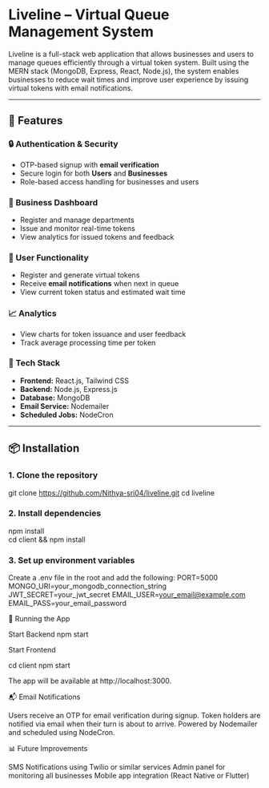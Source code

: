 # Liveline – Virtual Queue Management System

Liveline is a full-stack web application that allows businesses and users to manage queues efficiently through a virtual token system. Built using the MERN stack (MongoDB, Express, React, Node.js), the system enables businesses to reduce wait times and improve user experience by issuing virtual tokens with email notifications.

---

## 🚀 Features

### 🔒 Authentication & Security
- OTP-based signup with **email verification**
- Secure login for both **Users** and **Businesses**
- Role-based access handling for businesses and users

### 🏢 Business Dashboard
- Register and manage departments
- Issue and monitor real-time tokens
- View analytics for issued tokens and feedback

### 🙋 User Functionality
- Register and generate virtual tokens
- Receive **email notifications** when next in queue
- View current token status and estimated wait time

### 📈 Analytics
- View charts for token issuance and user feedback
- Track average processing time per token

### 🔧 Tech Stack
- **Frontend:** React.js, Tailwind CSS
- **Backend:** Node.js, Express.js
- **Database:** MongoDB
- **Email Service:** Nodemailer
- **Scheduled Jobs:** NodeCron

---

## 📦 Installation

### 1. Clone the repository

git clone https://github.com/Nithya-sri04/liveline.git
cd liveline

### 2. Install dependencies


npm install       
cd client && npm install   

### 3. Set up environment variables
Create a .env file in the root and add the following:
PORT=5000
MONGO_URI=your_mongodb_connection_string
JWT_SECRET=your_jwt_secret
EMAIL_USER=your_email@example.com
EMAIL_PASS=your_email_password


🚀 Running the App

Start Backend
npm start

Start Frontend

cd client
npm start

The app will be available at http://localhost:3000.

📬 Email Notifications

Users receive an OTP for email verification during signup.
Token holders are notified via email when their turn is about to arrive.
Powered by Nodemailer and scheduled using NodeCron.

📊 Future Improvements

SMS Notifications using Twilio or similar services
Admin panel for monitoring all businesses
Mobile app integration (React Native or Flutter)


